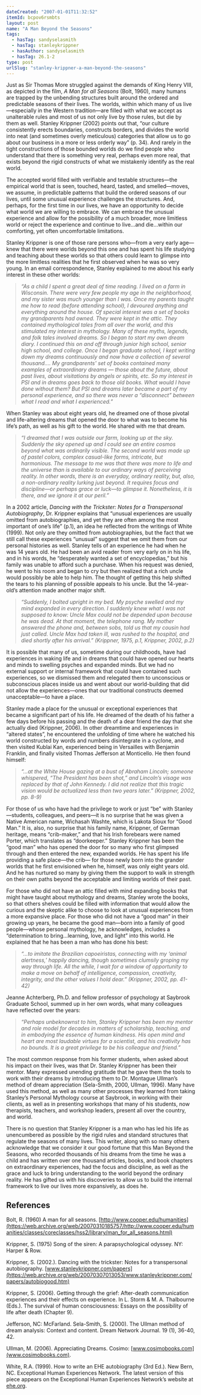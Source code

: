 ```yaml
---
dateCreated: "2007-01-01T11:32:52"
itemId: bcpov6rsmbts
layout: post
name: "A Man Beyond the Seasons"
tags:
  - hasTag: sandyselasmith
  - hasTag: stanleykrippner
  - hasAuthor: sandyselasmith
  - hasTag: 26.1-2
type: post
urlSlug: "stanley-krippner-a-man-beyond-the-seasons"
---
```


Just as Sir Thomas More struggled against the demands of King Henry VIII, as depicted in the film, *A Man for all Seasons* (Bolt, 1960), many humans are trapped by the unbending structures built around the ordered and predictable seasons of their lives. The worlds, within which many of us live—especially in the Western tradition—are filled with what we accept as unalterable rules and most of us not only live by those rules, but die by them as well. Stanley Krippner (2002) points out that, “our culture consistently erects boundaries, constructs borders, and divides the world into neat (and sometimes overly meticulous) categories that allow us to go about our business in a more or less orderly way” (p. 34). And rarely in the tight constructions of those bounded worlds do we find people who understand that there is something very real, perhaps even more real, that exists beyond the rigid constructs of what we mistakenly identify as the real world.

The accepted world filled with verifiable and testable structures—the empirical world that is seen, touched, heard, tasted, and smelled—moves, we assume, in predictable patterns that build the ordered seasons of our lives, until some unusual experience challenges the structures. And, perhaps, for the first time in our lives, we have an opportunity to decide what world we are willing to embrace. We can embrace the unusual experience and allow for the possibility of a much broader, more limitless world or reject the experience and continue to live…and die…within our comforting, yet often uncomfortable limitations.

Stanley Krippner is one of those rare persons who—from a very early age—knew that there were worlds beyond this one and has spent his life studying and teaching about these worlds so that others could learn to glimpse into the more limitless realities that he first observed when he was so very young. In an email correspondence, Stanley explained to me about his early interest in these other worlds:

> *“As a child I spent a great deal of time reading. I lived on a farm in Wisconsin. There were very few people my age in the neighborhood, and my sister was much younger than I was. Once my parents taught me how to read (before attending school), I devoured anything and everything around the house. Of special interest was a set of books my grandparents had owned. They were kept in the attic. They contained mythological tales from all over the world, and this stimulated my interest in mythology. Many of these myths, legends, and folk tales involved dreams. So I began to start my own dream diary. I continued this on and off through junior high school, senior high school, and college. Once I began graduate school, I kept writing down my dreams continuously and now have a collection of several thousand…. My grandparents' set of books contained many examples of extraordinary dreams — those about the future, about past lives, about visitations by angels or spirits, etc. So my interest in PSI and in dreams goes back to those old books. What would I have done without them? But PSI and dreams later became a part of my personal experience, and so there was never a “disconnect” between what I read and what I experienced.”*

When Stanley was about eight years old, he dreamed one of those pivotal and life-altering dreams that opened the door to what was to become his life’s path, as well as his gift to the world. He shared with me that dream.

> *“I dreamed that I was outside our farm, looking up at the sky. Suddenly the sky opened up and I could see an entire cosmos beyond what was ordinarily visible. The second world was made up of pastel colors, complex casual-like forms, intricate, but harmonious. The message to me was that there was more to life and the universe than is available to our ordinary ways of perceiving reality. In other words, there is an everyday, ordinary reality, but, also, a non-ordinary reality lurking just beyond. It requires focus and discipline—or perhaps grace or luck—to glimpse it. Nonetheless, it is there, and we ignore it at our peril.”*

In a 2002 article, *Dancing with the Trickster: Notes for a Transpersonal Autobiography*, Dr. Krippner explains that “unusual experiences are usually omitted from autobiographies, and yet they are often among the most important of one’s life” (p.1), an idea he reflected from the writings of White (1999). Not only are they omitted from autobiographies, but the fact that we still call these experiences “unusual” suggest that we omit them from our personal histories as well. Stanley tells of an experience he had when he was 14 years old. He had been an avid reader from very early on in his life, and in his words, he “desperately wanted a set of encyclopedias,” but his family was unable to afford such a purchase. When his request was denied, he went to his room and began to cry but then realized that a rich uncle would possibly be able to help him. The thought of getting this help shifted the tears to his planning of possible appeals to his uncle. But the 14-year-old’s attention made another major shift.

> *“Suddenly, I bolted upright in my bed. My psyche swelled and my mind expanded in every direction. I suddenly knew what I was not supposed to know: Uncle Max could not be depended upon because he was dead. At that moment, the telephone rang. My mother answered the phone and, between sobs, told us that my cousin had just called. Uncle Max had taken ill, was rushed to the hospital, and died shortly after his arrival.” (Krippner, 1975, p.1, Krippner, 2002, p.2)*

It is possible that many of us, sometime during our childhoods, have had experiences in waking life and in dreams that could have opened our hearts and minds to swelling psyches and expanded minds. But we had no external support or internal framework that could have contained such experiences, so we dismissed them and relegated them to unconscious or subconscious places inside us and went about our world-building that did not allow the experiences—ones that our traditional constructs deemed unacceptable—to have a place.

Stanley made a place for the unusual or exceptional experiences that became a significant part of his life. He dreamed of the death of his father a few days before his passing and the death of a dear friend the day that she actually died (Krippner, 2006). In other dreamtime and experiences in “altered states”, he encountered the unfolding of time where he watched his world constructed by words and numbers disintegrate in a cyclone, and then visited Kublai Kan, experienced being in Versailles with Benjamin Franklin, and finally visited Thomas Jefferson at Monticello. He then found himself:

> *“…at the White House gazing at a bust of Abraham Lincoln; someone whispered, “The President has been shot,” and Lincoln’s visage was replaced by that of John Kennedy. I did not realize that this tragic vision would be actualized less than two years later.” (Krippner, 2002, pp. 8-9)*

For those of us who have had the privilege to work or just “be” with Stanley—students, colleagues, and peers—it is no surprise that he was given a Native American name, Wichasah Washte, which is Lakota Sioux for “Good Man.” It is, also, no surprise that his family name, Krippner, of German heritage, means “crib-maker,” and that his Irish forebears were named Porter, which translates as “doorkeeper.” Stanley Krippner has been the “good man” who has opened the door for so many who first glimpsed through and then entered the new, expanded worlds. He has spent his life providing a safe place—the crib— for those newly born into the grander worlds that he first envisioned when he, himself, was only eight years old. And he has nurtured so many by giving them the support to walk in strength on their own paths beyond the acceptable and limiting worlds of their past.

For those who did not have an attic filled with mind expanding books that might have taught about mythology and dreams, Stanley wrote the books, so that others shelves could be filled with information that would allow the curious and the skeptic alike to choose to look at unusual experiences from a more expansive place. For those who did not have a “good man” in their growing up years, he became the good man—born into a family of good people—whose personal mythology, he acknowledges, includes a “determination to bring…learning, love, and light” into this world. He explained that he has been a man who has done his best:

> *“…to imitate the Brazilian capoeiristas, connecting with my ‘animal alertness,’ happily dancing, though sometimes clumsily groping my way through life. All the while, I wait for a window of opportunity to make a move on behalf of intelligence, compassion, creativity, integrity, and the other values I hold dear.” (Krippner, 2002, pp. 41-42)*

Jeanne Achterberg, Ph.D. and fellow professor of psychology at Saybrook Graduate School, summed up in her own words, what many colleagues have reflected over the years:

> *“Perhaps unbeknownst to him, Stanley Krippner has been my mentor and role model for decades in matters of scholarship, teaching, and in embodying the essence of human kindness. His open mind and heart are most laudable virtues for a scientist, and his creativity has no bounds. It is a great privilege to be his colleague and friend.”*

The most common response from his former students, when asked about his impact on their lives, was that Dr. Stanley Krippner has been their mentor. Many expressed unending gratitude that he gave them the tools to work with their dreams by introducing them to Dr. Montague Ullman’s method of dream appreciation (Sela-Smith, 2000, Ullman, 1996). Many have used this method, as well as many other processes they learned from taking Stanley’s Personal Mythology course at Saybrook, in working with their clients, as well as in presenting workshops that many of his students, now therapists, teachers, and workshop leaders, present all over the country, and world.

There is no question that Stanley Krippner is a man who has led his life as unencumbered as possible by the rigid rules and standard structures that regulate the seasons of many lives. This writer, along with so many others acknowledge that we consider it our good fortune that this Man Beyond the Seasons, who recorded thousands of his dreams from the time he was a child and has written over one thousand articles, books, and book chapters on extraordinary experiences, had the focus and discipline, as well as the grace and luck to bring understanding to the world beyond the ordinary reality. He has gifted us with his discoveries to allow us to build the internal framework to live our lives more expansively, as does he.

## References 

Bolt, R. (1960) A man for all seasons. [http://www.cooper.edu/humanities](https://web.archive.org/web/20070310185757/http://www.cooper.edu/humanities/classes/coreclasses/hss2/library/man_for_all_seasons.html)

Krippner, S. (1975) Song of the siren: A parapsychological odyssey. NY: Harper & Row. 

Krippner, S. (2002.). Dancing with the trickster: Notes for a transpersonal autobiography. [www.stanleykrippner.com/papers](https://web.archive.org/web/20070307013053/www.stanleykrippner.com/papers/autobiogood.htm) 

Krippner, S. (2006). Getting through the grief: After-death communication experiences and their effects on experience. In L. Storm & M. A. Thalbourne (Eds.). The survival of human consciousness: Essays on the possibility of life after death (Chapter 9). 

Jefferson, NC: McFarland. Sela-Smith, S. (2000). The Ullman method of dream analysis: Context and content. Dream Network Journal. 19 (1), 36-40, 42. 

Ullman, M. (2006). Appreciating Dreams. Cosimo: [www.cosimobooks.com](www.cosimobooks.com). 

White, R.A. (1999). How to write an EHE autobiography (3rd Ed.). New Bern, NC. Exceptional Human Experiences Network. The latest version of this piece appears on the Exceptional Human Experiences Network’s website at [ehe.org](https://www.ehe.org/display/ehe-pagefe1e.html?ID=84).










